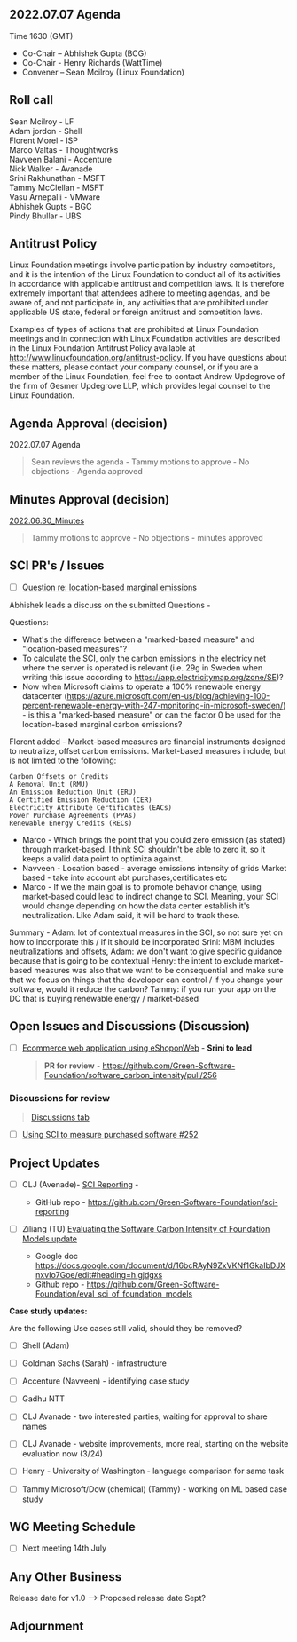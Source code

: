 ## 2022.07.07 Agenda

Time 1630 (GMT)

- Co-Chair – Abhishek Gupta (BCG)
- Co-Chair - Henry Richards (WattTime)
- Convener – Sean Mcilroy (Linux Foundation)

## Roll call
Sean Mcilroy - LF<br>
Adam jordon - Shell<br>
Florent Morel - ISP<br>
Marco Valtas - Thoughtworks<br>
Navveen Balani - Accenture<br>
Nick Walker - Avanade<br>
Srini Rakhunathan - MSFT<br>
Tammy McClellan - MSFT<br>
Vasu Arnepalli - VMware<br>
Abhishek Gupts - BGC<br>
Pindy Bhullar - UBS<br>
  
## Antitrust Policy
Linux Foundation meetings involve participation by industry competitors, and it is the intention of the Linux Foundation to conduct 
all of its activities in accordance with applicable antitrust and competition laws. 
It is therefore extremely important that attendees adhere to meeting agendas, and be aware of, and not participate in, any activities 
that are prohibited under applicable US state, federal or foreign antitrust and competition laws.

Examples of types of actions that are prohibited at Linux Foundation meetings and in connection with Linux Foundation activities are 
described in the Linux Foundation Antitrust Policy available at http://www.linuxfoundation.org/antitrust-policy. 
If you have questions about these matters, please contact your company counsel, or if you are a member of the Linux Foundation, 
feel free to contact Andrew Updegrove of the firm of Gesmer Updegrove LLP, which provides legal counsel to the Linux Foundation.
  
## Agenda Approval (decision) 

2022.07.07 Agenda

> Sean reviews the agenda - Tammy motions to approve - No objections - Agenda approved

## Minutes Approval (decision) 

[2022.06.30_Minutes](https://github.com/Green-Software-Foundation/standards_wg/edit/main/Agenda_Minutes/2022.06.30_Minutes.md)

> Tammy motions to approve - No objections - minutes approved

## SCI PR's / Issues

- [ ] [Question re: location-based marginal emissions](https://github.com/Green-Software-Foundation/software_carbon_intensity/issues/258)

Abhishek leads a discuss on the submitted Questions - 

Questions:

- What's the difference between a "marked-based measure" and "location-based measures"?
- To calculate the SCI, only the carbon emissions in the electricy net where the server is operated is relevant (i.e. 29g in Sweden when writing this issue according to https://app.electricitymap.org/zone/SE)?
- Now when Microsoft claims to operate a 100% renewable energy datacenter (https://azure.microsoft.com/en-us/blog/achieving-100-percent-renewable-energy-with-247-monitoring-in-microsoft-sweden/) - is this a "marked-based measure" or can the factor 0 be used for the location-based marginal carbon emissions?

Florent added - Market-based measures are financial instruments designed to neutralize, offset carbon emissions. Market-based measures include, but is not limited to the following:

    Carbon Offsets or Credits
    A Removal Unit (RMU)
    An Emission Reduction Unit (ERU)
    A Certified Emission Reduction (CER)
    Electricity Attribute Certificates (EACs)
    Power Purchase Agreements (PPAs)
    Renewable Energy Credits (RECs)
    
- Marco - Which brings the point that you could zero emission (as stated) through market-based. I think SCI shouldn't be able to zero it, so it keeps a valid data point to optimiza against. 
- Navveen - Location based -  average emissions intensity of grids Market based - take into account abt purchases,certificates etc
- Marco - If we the main goal is to promote behavior change, using market-based could lead to indirect change to SCI. Meaning, your SCI would change depending on how the data center establish it's neutralization. Like Adam said, it will be hard to track these.

Summary - 
Adam: lot of contextual measures in the SCI, so not sure yet on how to incorporate this / if it should be incorporated
Srini: MBM includes neutralizations and offsets,
Adam: we don't want to give specific guidance because that is going to be contextual
Henry: the intent to exclude market-based measures was also that we want to be consequential and make sure that we focus on things that the developer can control / if you change your software, would it reduce the carbon?
Tammy: if you run your app on the DC that is buying renewable energy / market-based


## Open Issues and Discussions (Discussion)

- [ ]  [Ecommerce web application using eShoponWeb](https://github.com/Green-Software-Foundation/software_carbon_intensity/issues/227) - **Srini to lead**
    > **PR for review** - https://github.com/Green-Software-Foundation/software_carbon_intensity/pull/256

### Discussions for review
> [Discussions tab](https://github.com/Green-Software-Foundation/software_carbon_intensity/discussions)

- [ ]  [Using SCI to measure purchased software #252](https://github.com/Green-Software-Foundation/software_carbon_intensity/discussions/253?converting=1)
 
## Project Updates

- [ ]  CLJ (Avenade)- [SCI Reporting](https://github.com/Green-Software-Foundation/sci-reporting) - 
    - GitHub repo - https://github.com/Green-Software-Foundation/sci-reporting
    
- [ ] Ziliang (TU) [Evaluating the Software Carbon Intensity of Foundation Models update](https://github.com/Green-Software-Foundation/eval_sci_of_foundation_models)
    - Google doc https://docs.google.com/document/d/16bcRAyN9ZxVKNf1GkaIbDJXnxvIo7Goe/edit#heading=h.gjdgxs
    - Github repo - https://github.com/Green-Software-Foundation/eval_sci_of_foundation_models

**Case study updates:**

Are the following Use cases still valid, should they be removed?

- [ ] Shell (Adam) 

- [ ] Goldman Sachs (Sarah) - infrastructure

- [ ] Accenture (Navveen) - identifying case study 

- [ ]  Gadhu NTT 

- [ ]  CLJ Avanade - two interested parties, waiting for approval to share names

- [ ]  CLJ Avanade - website improvements, more real, starting on the website evaluation now (3/24)

- [ ]  Henry - University of Washington - language comparison for same task 

- [ ] Tammy Microsoft/Dow (chemical) (Tammy) - working on ML based case study

## WG Meeting Schedule

- [ ]  Next meeting 14th July

## Any Other Business

Release date for v1.0 --> Proposed release date Sept?

## Adjournment
